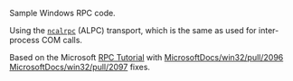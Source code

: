 Sample Windows RPC code.


Using the [`ncalrpc`](https://learn.microsoft.com/en-us/windows/win32/midl/ncalrpc) (ALPC) transport, which is the same as used for inter-process COM calls.


Based on the Microsoft [RPC Tutorial](https://learn.microsoft.com/en-us/windows/win32/rpc/tutorial) with [MicrosoftDocs/win32/pull/2096](https://github.com/MicrosoftDocs/win32/pull/2096) [MicrosoftDocs/win32/pull/2097](https://github.com/MicrosoftDocs/win32/pull/2097) fixes.
